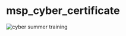 # msp_cyber_certificate

![cyber summer training](https://user-images.githubusercontent.com/92365173/225826079-ebdeabb3-7914-4f31-81a4-fc46425824d3.png)
